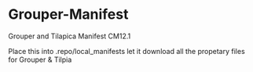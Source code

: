 # Grouper-Manifest
Grouper and Tilapica Manifest CM12.1

Place this into .repo/local_manifests let it download all the propetary files for Grouper & Tilpia

